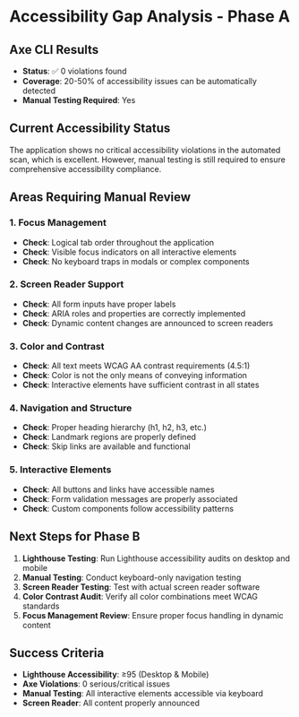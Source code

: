 # Accessibility Gap Analysis - Phase A

## Axe CLI Results
- **Status**: ✅ 0 violations found
- **Coverage**: 20-50% of accessibility issues can be automatically detected
- **Manual Testing Required**: Yes

## Current Accessibility Status
The application shows no critical accessibility violations in the automated scan, which is excellent. However, manual testing is still required to ensure comprehensive accessibility compliance.

## Areas Requiring Manual Review

### 1. Focus Management
- **Check**: Logical tab order throughout the application
- **Check**: Visible focus indicators on all interactive elements
- **Check**: No keyboard traps in modals or complex components

### 2. Screen Reader Support
- **Check**: All form inputs have proper labels
- **Check**: ARIA roles and properties are correctly implemented
- **Check**: Dynamic content changes are announced to screen readers

### 3. Color and Contrast
- **Check**: All text meets WCAG AA contrast requirements (4.5:1)
- **Check**: Color is not the only means of conveying information
- **Check**: Interactive elements have sufficient contrast in all states

### 4. Navigation and Structure
- **Check**: Proper heading hierarchy (h1, h2, h3, etc.)
- **Check**: Landmark regions are properly defined
- **Check**: Skip links are available and functional

### 5. Interactive Elements
- **Check**: All buttons and links have accessible names
- **Check**: Form validation messages are properly associated
- **Check**: Custom components follow accessibility patterns

## Next Steps for Phase B
1. **Lighthouse Testing**: Run Lighthouse accessibility audits on desktop and mobile
2. **Manual Testing**: Conduct keyboard-only navigation testing
3. **Screen Reader Testing**: Test with actual screen reader software
4. **Color Contrast Audit**: Verify all color combinations meet WCAG standards
5. **Focus Management Review**: Ensure proper focus handling in dynamic content

## Success Criteria
- **Lighthouse Accessibility**: ≥95 (Desktop & Mobile)
- **Axe Violations**: 0 serious/critical issues
- **Manual Testing**: All interactive elements accessible via keyboard
- **Screen Reader**: All content properly announced









